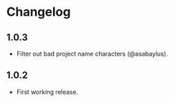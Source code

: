 # Changelog

## 1.0.3

* Filter out bad project name characters (@asabaylus).

## 1.0.2

* First working release.
